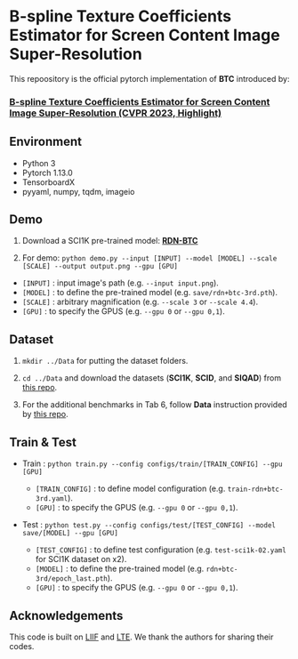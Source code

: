 # B-spline Texture Coefficients Estimator for Screen Content Image Super-Resolution
This repoository is the official pytorch implementation of **BTC** introduced by:
### [**B-spline Texture Coefficients Estimator for Screen Content Image Super-Resolution (CVPR 2023, Highlight)**](https://openaccess.thecvf.com/content/CVPR2023/papers/Pak_B-Spline_Texture_Coefficients_Estimator_for_Screen_Content_Image_Super-Resolution_CVPR_2023_paper.pdf)

## Environment
* Python 3
* Pytorch 1.13.0
* TensorboardX
* pyyaml, numpy, tqdm, imageio

## Demo

1. Download a SCI1K pre-trained model:
[**RDN-BTC**](https://www.dropbox.com/s/fc6lzwd46ogszcw/rdn%2Bbtc-3rd.pth?dl=0)

2. For demo: `python demo.py --input [INPUT] --model [MODEL] --scale [SCALE] --output output.png --gpu [GPU]`
 * `[INPUT]` : input image's path (e.g. `--input input.png`).
 * `[MODEL]` : to define the pre-trained model (e.g. `save/rdn+btc-3rd.pth`).
 * `[SCALE]` : arbitrary magnification (e.g. `--scale 3` or `--scale 4.4`).
 * `[GPU]` : to specify the GPUS (e.g. `--gpu 0` or `--gpu 0,1`).

## Dataset

1. `mkdir ../Data` for putting the dataset folders.

2. `cd ../Data` and download the datasets (**SCI1K**, **SCID**, and **SIQAD**) from [this repo](https://github.com/codyshen0000/ITSRN/tree/main/Data).

3. For the additional benchmarks in Tab 6, follow **Data** instruction provided by [this repo](https://github.com/yinboc/liif).


## Train & Test
* Train : `python train.py --config configs/train/[TRAIN_CONFIG] --gpu [GPU]`
  * `[TRAIN_CONFIG]` : to define model configuration (e.g. `train-rdn+btc-3rd.yaml`).
  * `[GPU]` : to specify the GPUS (e.g. `--gpu 0` or `--gpu 0,1`).
  
* Test : `python test.py --config configs/test/[TEST_CONFIG] --model save/[MODEL] --gpu [GPU]`
  * `[TEST_CONFIG]` : to define test configuration (e.g. `test-sci1k-02.yaml` for SCI1K dataset on x2).
  * `[MODEL]` : to define the pre-trained model (e.g. `rdn+btc-3rd/epoch_last.pth`).
  * `[GPU]` : to specify the GPUS (e.g. `--gpu 0` or `--gpu 0,1`).

## Acknowledgements
This code is built on [LIIF](https://github.com/yinboc/liif) and [LTE](https://github.com/jaewon-lee-b/lte).
We thank the authors for sharing their codes.
